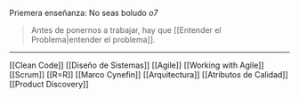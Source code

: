 Priemera enseñanza: No seas boludo *o7*


> Antes de ponernos a trabajar, hay que [[Entender el Problema|entender el problema]].

---
[[Clean Code]]
[[Diseño  de Sistemas]]
[[Agile]]
[[Working with Agile]]
[[Scrum]]
[[R=R]]
[[Marco Cynefin]]
[[Arquitectura]]
[[Atributos de Calidad]]
[[Product Discovery]]